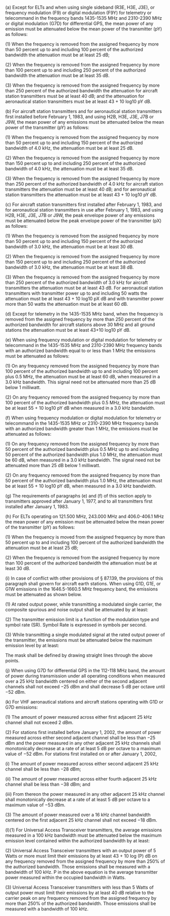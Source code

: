 (a) Except for ELTs and when using single sideband (R3E, H3E, J3E), or frequency modulation (F9) or digital modulation (F9Y) for telemetry or telecommand in the frequency bands 1435-1535 MHz and 2310-2390 MHz or digital modulation (G7D) for differential GPS, the mean power of any emission must be attenuated below the mean power of the transmitter (pY) as follows:

(1) When the frequency is removed from the assigned frequency by more than 50 percent up to and including 100 percent of the authorized bandwidth the attenuation must be at least 25 dB;

(2) When the frequency is removed from the assigned frequency by more than 100 percent up to and including 250 percent of the authorized bandwidth the attenuation must be at least 35 dB.

(3) When the frequency is removed from the assigned frequency by more than 250 percent of the authorized bandwidth the attenuation for aircraft station transmitters must be at least 40 dB; and the attenuation for aeronautical station transmitters must be at least 43 + 10 log10 pY dB.

(b) For aircraft station transmitters and for aeronautical station transmitters first installed before February 1, 1983, and using H2B, H3E, J3E, J7B or J9W, the mean power of any emissions must be attenuated below the mean power of the transmitter (pY) as follows:

(1) When the frequency is removed from the assigned frequency by more than 50 percent up to and including 150 percent of the authorized bandwidth of 4.0 kHz, the attenuation must be at least 25 dB.

(2) When the frequency is removed from the assigned frequency by more than 150 percent up to and including 250 percent of the authorized bandwidth of 4.0 kHz, the attenuation must be at least 35 dB.

(3) When the frequency is removed from the assigned frequency by more than 250 percent of the authorized bandwidth of 4.0 kHz for aircraft station transmitters the attenuation must be at least 40 dB; and for aeronautical station transmitters the attenuation must be at least 43 + 10 log10 pY dB.

(c) For aircraft station transmitters first installed after February 1, 1983, and for aeronautical station transmitters in use after February 1, 1983, and using H2B, H3E, J3E, J7B or J9W, the peak envelope power of any emissions must be attenuated below the peak envelope power of the transmitter (pX) as follows:

(1) When the frequency is removed from the assigned frequency by more than 50 percent up to and including 150 percent of the authorized bandwidth of 3.0 kHz, the attenuation must be at least 30 dB.

(2) When the frequency is removed from the assigned frequency by more than 150 percent up to and including 250 percent of the authorized bandwidth of 3.0 kHz, the attenuation must be at least 38 dB.

(3) When the frequency is removed from the assigned frequency by more than 250 percent of the authorized bandwidth of 3.0 kHz for aircraft transmitters the attenuation must be at least 43 dB. For aeronautical station transmitters with transmitter power up to and including 50 watts the attenuation must be at least 43 + 10 log10 pX dB and with transmitter power more than 50 watts the attenuation must be at least 60 dB.

(d) Except for telemetry in the 1435-1535 MHz band, when the frequency is removed from the assigned frequency by more than 250 percent of the authorized bandwidth for aircraft stations above 30 MHz and all ground stations the attenuation must be at least 43+10 log10 pY dB.

(e) When using frequency modulation or digital modulation for telemetry or telecommand in the 1435-1535 MHz and 2310-2390 MHz frequency bands with an authorized bandwidth equal to or less than 1 MHz the emissions must be attenuated as follows:

(1) On any frequency removed from the assigned frequency by more than 100 percent of the authorized bandwidth up to and including 100 percent plus 0.5 MHz, the attenuation must be at least 60 dB, when measured in a 3.0 kHz bandwidth. This signal need not be attenuated more than 25 dB below 1 milliwatt.

(2) On any frequency removed from the assigned frequency by more than 100 percent of the authorized bandwidth plus 0.5 MHz, the attenuation must be at least 55 + 10 log10 pY dB when measured in a 3.0 kHz bandwidth.

(f) When using frequency modulation or digital modulation for telemetry or telecommand in the 1435-1535 MHz or 2310-2390 MHz frequency bands with an authorized bandwidth greater than 1 MHz, the emissions must be attenuated as follows:

(1) On any frequency removed from the assigned frequency by more than 50 percent of the authorized bandwidth plus 0.5 MHz up to and including 50 percent of the authorized bandwidth plus 1.0 MHz, the attenuation must be 60 dB, when measured in a 3.0 kHz bandwidth. The signal need not be attenuated more than 25 dB below 1 milliwatt.

(2) On any frequency removed from the assigned frequency by more than 50 percent of the authorized bandwidth plus 1.0 MHz, the attenuation must be at least 55 + 10 log10 pY dB, when measured in a 3.0 kHz bandwidth.

(g) The requirements of paragraphs (e) and (f) of this section apply to transmitters approved after January 1, 1977, and to all transmitters first installed after January 1, 1983.

(h) For ELTs operating on 121.500 MHz, 243.000 MHz and 406.0-406.1 MHz the mean power of any emission must be attenuated below the mean power of the transmitter (pY) as follows:

(1) When the frequency is moved from the assigned frequency by more than 50 percent up to and including 100 percent of the authorized bandwidth the attenuation must be at least 25 dB;

(2) When the frequency is removed from the assigned frequency by more than 100 percent of the authorized bandwidth the attenuation must be at least 30 dB.

(i) In case of conflict with other provisions of § 87.139, the provisions of this paragraph shall govern for aircraft earth stations. When using G1D, G1E, or G1W emissions in the 1646.5-1660.5 MHz frequency band, the emissions must be attenuated as shown below.

(1) At rated output power, while transmitting a modulated single carrier, the composite spurious and noise output shall be attenuated by at least:

(2) The transmitter emission limit is a function of the modulation type and symbol rate (SR). Symbol Rate is expressed in symbols per second.

(3) While transmitting a single modulated signal at the rated output power of the transmitter, the emissions must be attenuated below the maximum emission level by at least:

The mask shall be defined by drawing straight lines through the above points.

(j) When using G7D for differential GPS in the 112-118 MHz band, the amount of power during transmission under all operating conditions when measured over a 25 kHz bandwidth centered on either of the second adjacent channels shall not exceed −25 dBm and shall decrease 5 dB per octave until −52 dBm.

(k) For VHF aeronautical stations and aircraft stations operating with G1D or G7D emissions:

(1) The amount of power measured across either first adjacent 25 kHz channel shall not exceed 2 dBm.

(2) For stations first installed before January 1, 2002, the amount of power measured across either second adjacent channel shall be less than −25 dBm and the power measured in any other adjacent 25 kHz channels shall monotonically decrease at a rate of at least 5 dB per octave to a maximum value of −52 dBm. For stations first installed on or after January 1, 2002,

(i) The amount of power measured across either second adjacent 25 kHz channel shall be less than −28 dBm;

(ii) The amount of power measured across either fourth adjacent 25 kHz channel shall be less than −38 dBm; and

(iii) From thereon the power measured in any other adjacent 25 kHz channel shall monotonically decrease at a rate of at least 5 dB per octave to a maximum value of −53 dBm.

(3) The amount of power measured over a 16 kHz channel bandwidth centered on the first adjacent 25 kHz channel shall not exceed −18 dBm.

(l)(1) For Universal Access Transceiver transmitters, the average emissions measured in a 100 kHz bandwidth must be attenuated below the maximum emission level contained within the authorized bandwidth by at least:

(2) Universal Access Transceiver transmitters with an output power of 5 Watts or more must limit their emissions by at least 43 + 10 log (P) dB on any frequency removed from the assigned frequency by more than 250% of the authorized bandwidth. Those emissions shall be measured with a bandwidth of 100 kHz. P in the above equation is the average transmitter power measured within the occupied bandwidth in Watts.

(3) Universal Access Transceiver transmitters with less than 5 Watts of output power must limit their emissions by at least 40 dB relative to the carrier peak on any frequency removed from the assigned frequency by more than 250% of the authorized bandwidth. Those emissions shall be measured with a bandwidth of 100 kHz.


